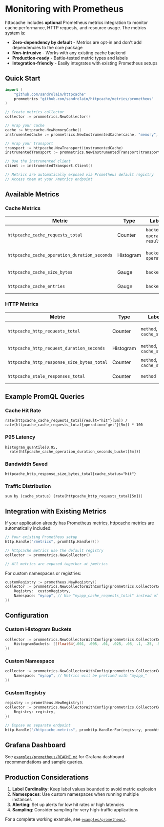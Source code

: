 # Monitoring with Prometheus

httpcache includes **optional** Prometheus metrics integration to monitor cache performance, HTTP requests, and resource usage. The metrics system is:

- **Zero-dependency by default** - Metrics are opt-in and don't add dependencies to the core package
- **Non-intrusive** - Works with any existing cache backend
- **Production-ready** - Battle-tested metric types and labels
- **Integration-friendly** - Easily integrates with existing Prometheus setups

## Quick Start

```go
import (
    "github.com/sandrolain/httpcache"
    prommetrics "github.com/sandrolain/httpcache/metrics/prometheus"
)

// Create metrics collector
collector := prommetrics.NewCollector()

// Wrap your cache
cache := httpcache.NewMemoryCache()
instrumentedCache := prommetrics.NewInstrumentedCache(cache, "memory", collector)

// Wrap your transport
transport := httpcache.NewTransport(instrumentedCache)
instrumentedTransport := prommetrics.NewInstrumentedTransport(transport, collector)

// Use the instrumented client
client := instrumentedTransport.Client()

// Metrics are automatically exposed via Prometheus default registry
// Access them at your /metrics endpoint
```

## Available Metrics

### Cache Metrics

| Metric | Type | Labels | Description |
|--------|------|--------|-------------|
| `httpcache_cache_requests_total` | Counter | `backend`, `operation`, `result` | Total cache operations (get/set/delete) |
| `httpcache_cache_operation_duration_seconds` | Histogram | `backend`, `operation` | Cache operation latency |
| `httpcache_cache_size_bytes` | Gauge | `backend` | Current cache size in bytes |
| `httpcache_cache_entries` | Gauge | `backend` | Number of cached entries |

### HTTP Metrics

| Metric | Type | Labels | Description |
|--------|------|--------|-------------|
| `httpcache_http_requests_total` | Counter | `method`, `cache_status` | HTTP requests by cache hit/miss/revalidated |
| `httpcache_http_request_duration_seconds` | Histogram | `method`, `cache_status` | HTTP request duration |
| `httpcache_http_response_size_bytes_total` | Counter | `method`, `cache_status` | Total response sizes |
| `httpcache_stale_responses_total` | Counter | `method` | Stale responses served (RFC 5861) |

## Example PromQL Queries

### Cache Hit Rate

```promql
rate(httpcache_cache_requests_total{result="hit"}[5m]) /
rate(httpcache_cache_requests_total{operation="get"}[5m]) * 100
```

### P95 Latency

```promql
histogram_quantile(0.95,
  rate(httpcache_cache_operation_duration_seconds_bucket[5m]))
```

### Bandwidth Saved

```promql
httpcache_http_response_size_bytes_total{cache_status="hit"}
```

### Traffic Distribution

```promql
sum by (cache_status) (rate(httpcache_http_requests_total[5m]))
```

## Integration with Existing Metrics

If your application already has Prometheus metrics, httpcache metrics are automatically included:

```go
// Your existing Prometheus setup
http.Handle("/metrics", promhttp.Handler())

// httpcache metrics use the default registry
collector := prommetrics.NewCollector()

// All metrics are exposed together at /metrics
```

For custom namespaces or registries:

```go
customRegistry := prometheus.NewRegistry()
collector := prommetrics.NewCollectorWithConfig(prommetrics.CollectorConfig{
    Registry:  customRegistry,
    Namespace: "myapp", // Use "myapp_cache_requests_total" instead of "httpcache_..."
})
```

## Configuration

### Custom Histogram Buckets

```go
collector := prommetrics.NewCollectorWithConfig(prommetrics.CollectorConfig{
    HistogramBuckets: []float64{.001, .005, .01, .025, .05, .1, .25, .5, 1, 2.5, 5, 10},
})
```

### Custom Namespace

```go
collector := prommetrics.NewCollectorWithConfig(prommetrics.CollectorConfig{
    Namespace: "myapp", // Metrics will be prefixed with "myapp_"
})
```

### Custom Registry

```go
registry := prometheus.NewRegistry()
collector := prommetrics.NewCollectorWithConfig(prommetrics.CollectorConfig{
    Registry: registry,
})

// Expose on separate endpoint
http.Handle("/httpcache-metrics", promhttp.HandlerFor(registry, promhttp.HandlerOpts{}))
```

## Grafana Dashboard

See [`examples/prometheus/README.md`](../examples/prometheus/README.md) for Grafana dashboard recommendations and sample queries.

## Production Considerations

1. **Label Cardinality**: Keep label values bounded to avoid metric explosion
2. **Namespaces**: Use custom namespaces when running multiple instances
3. **Alerting**: Set up alerts for low hit rates or high latencies
4. **Sampling**: Consider sampling for very high-traffic applications

For a complete working example, see [`examples/prometheus/`](../examples/prometheus/).
